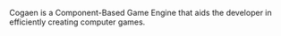 Cogaen is a Component-Based Game Engine that aids the developer in efficiently creating computer games.